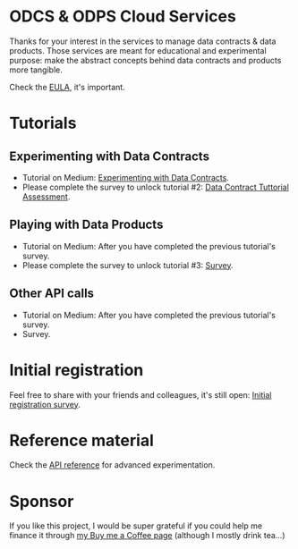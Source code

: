 # ODCS & ODPS Cloud Services

Thanks for your interest in the services to manage data contracts & data products. Those services are meant for educational and experimental purpose: make the abstract concepts behind data contracts and products more tangible.

Check the [EULA](https://github.com/jgpdotai/cloud-services/blob/main/eula.md), it's important.

# Tutorials

## Experimenting with Data Contracts

* Tutorial on Medium: [Experimenting with Data Contracts](https://medium.com/data-mesh-learning/experimenting-with-data-contracts-9d36219e139e).
* Please complete the survey to unlock tutorial #2: [Data Contract Tuttorial Assessment](https://forms.gle/twDduucMy5f8kH1SA).

## Playing with Data Products

* Tutorial on Medium: After you have completed the previous tutorial's survey.
* Please complete the survey to unlock tutorial #3: [Survey](https://forms.gle/kAWAu3K3DQpDhBtMA).

## Other API calls

* Tutorial on Medium: After you have completed the previous tutorial's survey.
* Survey.

# Initial registration

Feel free to share with your friends and colleagues, it's still open: [Initial registration survey](https://jgp.ai/csreg).

# Reference material

Check the [API reference](api-reference.md) for advanced experimentation.

# Sponsor

If you like this project, I would be super grateful if you could help me finance it through [my Buy me a Coffee page](https://buymeacoffee.com/jgperrin) (although I mostly drink tea...)
